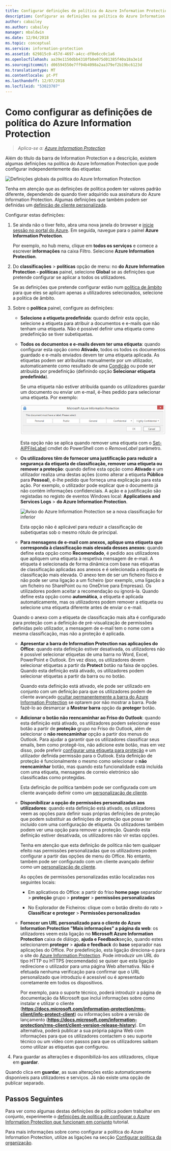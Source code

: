 ```yaml
---
title: Configurar definições de política do Azure Information Protection – AIP
description: Configurar as definições na política do Azure Information Protection aplicáveis a todos os utilizadores e a todos os dispositivos.
author: cabailey
ms.author: cabailey
manager: mbaldwin
ms.date: 12/04/2018
ms.topic: conceptual
ms.service: information-protection
ms.assetid: 629815c0-457d-4697-a4cc-df0e6cc0c1a6
ms.openlocfilehash: aa39e1150dbb4310fb0e075d01385f40a18a3e1d
ms.sourcegitcommit: d06594550e7ff94b4098a2aa379ef2b19bc6123d
ms.translationtype: MT
ms.contentlocale: pt-PT
ms.lasthandoff: 12/07/2018
ms.locfileid: "53023707"
---
```

# <a name="how-to-configure-the-policy-settings-for-azure-information-protection"></a>Como configurar as definições de política do Azure Information Protection

>*Aplica-se a: [Azure Information Protection](https://azure.microsoft.com/pricing/details/information-protection)*

Além do título da barra de Information Protection e a descrição, existem algumas definições na política do Azure Information Protection que pode configurar independentemente das etiquetas:

![Definições globais da política do Azure Information Protection](./media/info-protect-policy-default-settingsv3.png)

Tenha em atenção que as definições de política podem ter valores padrão diferente, dependendo de quando tiver adquirido sua assinatura do Azure Information Protection. Algumas definições que também podem ser definidas um [definição de cliente personalizada](./rms-client/client-admin-guide-customizations.md).

Configurar estas definições:

1. Se ainda não o tiver feito, abra uma nova janela do browser e [inicie sessão no portal do Azure](configure-policy.md#signing-in-to-the-azure-portal). Em seguida, navegue para o painel **Azure Information Protection**.
    
    Por exemplo, no hub menu, clique em **todos os serviços** e comece a escrever **informações** na caixa Filtro. Selecione **Azure Information Protection**.

2. Do **classificações** > **políticas** opção de menu: no **do Azure Information Protection - políticas** painel, selecione **Global** se as definições que pretende configurar se aplicar a todos os utilizadores.
    
    Se as definições que pretende configurar estão num [política de âmbito](configure-policy-scope.md) para que eles se aplicam apenas a utilizadores selecionados, selecione a política de âmbito.

3. Sobre o **política** painel, configure as definições:
    
    - **Selecione a etiqueta predefinida**: quando definir esta opção, selecione a etiqueta para atribuir a documentos e e-mails que não tenham uma etiqueta. Não é possível definir uma etiqueta como predefinição se tiver subetiquetas. 
    
    - **Todos os documentos e e-mails devem ter uma etiqueta**: quando configurar esta opção como **Ativado**, todos os todos os documentos guardado e e-mails enviados devem ter uma etiqueta aplicada. As etiquetas podem ser atribuídas manualmente por um utilizador, automaticamente como resultado de uma [Condição](configure-policy-classification.md) ou pode ser atribuída por predefinição (definindo opção **Selecionar etiqueta predefinida**).
        
        Se uma etiqueta não estiver atribuída quando os utilizadores guardar um documento ou enviar um e-mail, é-lhes pedido para selecionar uma etiqueta. Por exemplo:
        
        ![Aviso do Azure Information Protection se a etiqueta for imposta](./media/info-protect-enforce-labelv2.png)
        
        Esta opção não se aplica quando remover uma etiqueta com o [Set-AIPFileLabel](/powershell/module/azureinformationprotection/set-aipfilelabel) cmdlet do PowerShell com o *RemoveLabel* parâmetro.
        
    - **Os utilizadores têm de fornecer uma justificação para reduzir a segurança da etiqueta de classificação, remover uma etiqueta ou remover a proteção**: quando define esta opção como **Ativado** e um utilizador realiza uma destas ações (como alterar a etiqueta **Público** para **Pessoal**), é-lhe pedido que forneça uma explicação para esta ação. Por exemplo, o utilizador pode explicar que o documento já não contém informações confidenciais. A ação e a justificação são registadas no registo de eventos Windows local: **Applications and Services Logs** > **do Azure Information Protection**.  
        
        ![Aviso do Azure Information Protection se a nova classificação for inferior](./media/info-protect-lower-justification.png)
        
        Esta opção não é aplicável para reduzir a classificação de subetiquetas sob o mesmo rótulo de principal.
        
    - **Para mensagens de e-mail com anexos, aplique uma etiqueta que corresponda à classificação mais elevada desses anexos**: quando define esta opção como **Recomendado**, é pedido aos utilizadores que apliquem uma etiqueta à respetiva mensagem de e-mail. A etiqueta é selecionada de forma dinâmica com base nas etiquetas de classificação aplicadas aos anexos e é selecionada a etiqueta de classificação mais elevada. O anexo tem de ser um ficheiro físico e não pode ser uma ligação a um ficheiro (por exemplo, uma ligação a um ficheiro no SharePoint ou no OneDrive para Empresas). Os utilizadores podem aceitar a recomendação ou ignorá-la. Quando define esta opção como **automática**, a etiqueta é aplicada automaticamente, mas os utilizadores podem remover a etiqueta ou selecione uma etiqueta diferente antes de enviar o e-mail.
    
    Quando o anexo com a etiqueta de classificação mais alta é configurado para proteção com a definição de pré-visualização de permissões definidas pelo utilizador, a mensagem de e-mail tem o nome com a mesma classificação, mas não a proteção é aplicada.
    
    - **Apresentar a barra de Information Protection nas aplicações do Office**: quando esta definição estiver desativada, os utilizadores não é possível selecionar etiquetas de uma barra no Word, Excel, PowerPoint e Outlook. Em vez disso, os utilizadores devem selecionar etiquetas a partir da **Protect** botão na faixa de opções. Quando esta definição está ativado, os utilizadores podem selecionar etiquetas a partir da barra ou no botão.
        
        Quando esta definição está ativado, ele pode ser utilizado em conjunto com um definição para que os utilizadores podem de cliente avançado [ocultar permanentemente a barra do Azure Information Protection](./rms-client/client-admin-guide-customizations.md#permanently-hide-the-azure-information-protection-bar) se optarem por não mostrar a barra. Pode fazê-lo ao desmarcar a **Mostrar barra** opção da **proteger** botão.
    
    - **Adicionar o botão não reencaminhar ao Friso do Outlook**: quando esta definição está ativado, os utilizadores podem selecionar esse botão a partir de **proteção** grupo no Friso do Outlook, além de selecionar o **não reencaminhar** opção a partir dos menus do Outlook. Para ajudar a garantir que os utilizadores classificar seus emails, bem como protegê-los, não adicione este botão, mas em vez disso, pode preferir [configurar uma etiqueta para proteção](configure-policy-protection.md) e um utilizador definida permissão para o Outlook. Esta definição de proteção é funcionalmente o mesmo como selecionar o **não reencaminhar** botão, mas quando esta funcionalidade está incluída com uma etiqueta, mensagens de correio eletrónico são classificadas como protegidas.
    
        Esta definição de política também pode ser configurada com um cliente avançado definir como um [personalização de cliente](./rms-client/client-admin-guide-customizations.md#hide-or-show-the-do-not-forward-button-in-outlook).
    
    - **Disponibilizar a opção de permissões personalizadas aos utilizadores**: quando esta definição está ativado, os utilizadores veem as opções para definir suas próprias definições de proteção que podem substituir as definições de proteção que possa ter incluído com uma configuração de etiqueta. Os utilizadores também podem ver uma opção para remover a proteção. Quando esta definição estiver desativada, os utilizadores não vir estas opções.
        
        Tenha em atenção que esta definição de política não tem qualquer efeito nas permissões personalizadas que os utilizadores podem configurar a partir das opções de menu do Office. No entanto, também pode ser configurado com um cliente avançado definir como um [personalização de cliente](./rms-client/client-admin-guide-customizations.md#make-the-custom-permissions-options-available-or-unavailable-to-users).
        
        As opções de permissões personalizadas estão localizadas nos seguintes locais:
        
        - Em aplicativos do Office: a partir do friso **home page** separador > **proteção** grupo > **proteger** > **permissões personalizadas**
        
        - No Explorador de Ficheiros: clique com o botão direito do rato > **Classificar e proteger** > **Permissões personalizadas**
    
    - **Fornecer um URL personalizado para o cliente do Azure Information Protection "Mais informações" a página da web**: os utilizadores veem esta ligação no **Microsoft Azure Information Protection** caixa de diálogo, **ajuda e Feedback**seção, quando estes selecionarem **proteger** > **ajuda e feedback** do **base** separador nas aplicações do Office. Por predefinição, esta ligação direciona-o para o site do [Azure Information Protection](https://www.microsoft.com/cloud-platform/azure-information-protection). Pode introduzir um URL do tipo HTTP ou HTTPS (recomendado) se quiser que esta ligação redirecione o utilizador para uma página Web alternativa. Não é efetuada nenhuma verificação para confirmar que o URL personalizado que introduziu é acessível ou é apresentado corretamente em todos os dispositivos.
        
        Por exemplo, para o suporte técnico, poderá introduzir a página de documentação da Microsoft que inclui informações sobre como instalar e utilizar o cliente (**https://docs.microsoft.com/information-protection/rms-client/info-protect-client**) ou informações sobre a versão de lançamento (**https://docs.microsoft.com/information-protection/rms-client/client-version-release-history**). Em alternativa, poderá publicar a sua própria página Web com informações para que os utilizadores contactem o seu suporte técnico ou um vídeo com passos para que os utilizadores saibam como utilizar as etiquetas que configurou.

3. Para guardar as alterações e disponibilizá-los aos utilizadores, clique em **guardar**.

Quando clica em **guardar**, as suas alterações estão automaticamente disponíveis para utilizadores e serviços. Já não existe uma opção de publicar separado.

## <a name="next-steps"></a>Passos Seguintes

Para ver como algumas destas definições de política podem trabalhar em conjunto, experimente o [definições de política de configurar o Azure Information Protection que funcionam em conjunto](infoprotect-settings-tutorial.md) tutorial.

Para mais informações sobre como configurar a política do Azure Information Protection, utilize as ligações na secção [Configurar política da organização](configure-policy.md#configuring-your-organizations-policy).

